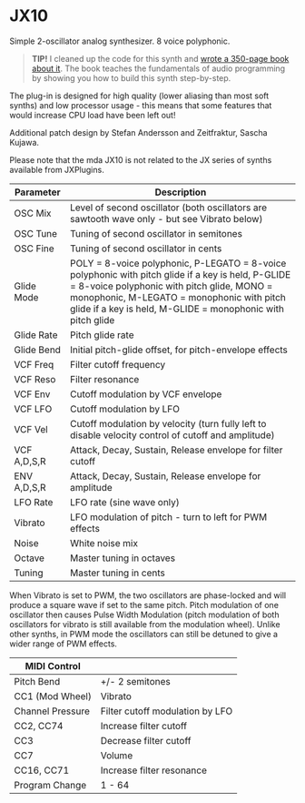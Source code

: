# JX10

Simple 2-oscillator analog synthesizer. 8 voice polyphonic.

> **TIP!** I cleaned up the code for this synth and [wrote a 350-page book about it](https://leanpub.com/synth-plugin). The book teaches the fundamentals of audio programming by showing you how to build this synth step-by-step.

The plug-in is designed for high quality (lower aliasing than most soft synths) and low processor usage - this means that some features that would increase CPU load have been left out!

Additional patch design by Stefan Andersson and Zeitfraktur, Sascha Kujawa.

Please note that the mda JX10 is not related to the JX series of synths available from JXPlugins.

| Parameter | Description |
| --------- | ----------- |
| OSC Mix | Level of second oscillator (both oscillators are sawtooth wave only - but see Vibrato below) |
| OSC Tune | Tuning of second oscillator in semitones |
| OSC Fine | Tuning of second oscillator in cents |
| Glide Mode | POLY = 8-voice polyphonic, P-LEGATO = 8-voice polyphonic with pitch glide if a key is held, P-GLIDE = 8-voice polyphonic with pitch glide, MONO = monophonic, M-LEGATO = monophonic with pitch glide if a key is held, M-GLIDE = monophonic with pitch glide |
| Glide Rate | Pitch glide rate |
| Glide Bend | Initial pitch-glide offset, for pitch-envelope effects |
| VCF Freq | Filter cutoff frequency |
| VCF Reso | Filter resonance |
| VCF Env | Cutoff modulation by VCF envelope |
| VCF LFO | Cutoff modulation by LFO |
| VCF Vel | Cutoff modulation by velocity (turn fully left to disable velocity control of cutoff and amplitude) |
| VCF A,D,S,R | Attack, Decay, Sustain, Release envelope for filter cutoff |
| ENV A,D,S,R | Attack, Decay, Sustain, Release envelope for amplitude |
| LFO Rate | LFO rate (sine wave only) |
| Vibrato | LFO modulation of pitch - turn to left for PWM effects |
| Noise | White noise mix |
| Octave | Master tuning in octaves |
| Tuning | Master tuning in cents |

When Vibrato is set to PWM, the two oscillators are phase-locked and will produce a square wave if set to the same pitch. Pitch modulation of one oscillator then causes Pulse Width Modulation (pitch modulation of both oscillators for vibrato is still available from the modulation wheel). Unlike other synths, in PWM mode the oscillators can still be detuned to give a wider range of PWM effects.

| MIDI Control |  |
| --------- | ----------- |
| Pitch Bend | +/- 2 semitones |
| CC1 (Mod Wheel) | Vibrato |
| Channel Pressure | Filter cutoff modulation by LFO |
| CC2, CC74 | Increase filter cutoff |
| CC3 | Decrease filter cutoff |
| CC7 | Volume |
| CC16, CC71 | Increase filter resonance |
| Program Change | 1 - 64 |